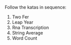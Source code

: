 Follow the katas in sequence:

1. Two Fer
2. Leap Year
3. Rna Transcription
4. String Average
5. Word Count